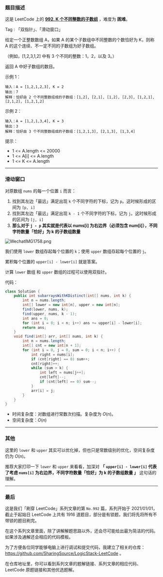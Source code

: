 ### 题目描述

这是 LeetCode 上的 **[992. K 个不同整数的子数组](https://leetcode-cn.com/problems/subarrays-with-k-different-integers/solution/miao-dong-xi-lie-xiang-jie-shuang-zhi-zh-9k8w/)** ，难度为 **困难**。

Tag : 「双指针」、「滑动窗口」



给定一个正整数数组 A，如果 A 的某个子数组中不同整数的个数恰好为 K，则称 A 的这个连续、不一定不同的子数组为好子数组。

（例如，[1,2,3,1,2] 中有 3 个不同的整数：1，2，以及 3。）

返回 A 中好子数组的数目。

示例 1：
```
输入：A = [1,2,1,2,3], K = 2
输出：7
解释：恰好由 2 个不同整数组成的子数组：[1,2], [2,1], [1,2], [2,3], [1,2,1], [2,1,2], [1,2,1,2]
```
示例 2：
```
输入：A = [1,2,1,3,4], K = 3
输出：3
解释：恰好由 3 个不同整数组成的子数组：[1,2,1,3], [2,1,3], [1,3,4]
```


提示：
* 1 <= A.length <= 20000
* 1 <= A[i] <= A.length
* 1 <= K <= A.length

---

### 滑动窗口

对原数组 `nums` 的每一个位置 `i` 而言：

1. 找到其左边「最远」满足出现 `k` 个不同字符的下标，记为 `p`。这时候形成的区间为 `[p, i]`
2. 找到其左边「最远」满足出现 `k - 1` 个不同字符的下标，记为 `j`。这时候形成的区间为 `[j, i]`
3. **那么对于 `j - p` 其实就是代表以 nums[i] 为右边界（必须包含 num[i]），不同字符数量「恰好」为 k 的子数组数量**

![WechatIMG1758.png](https://pic.leetcode-cn.com/1612839352-exScZN-WechatIMG1758.png)

我们使用 `lower` 数组存起每个位置的 `k`；使用 `upper` 数组存起每个位置的 `j`。

累积每个位置的 `upper[i] - lower[i]` 就是答案。

计算 `lower` 数组 和 `upper` 数组的过程可以使用双指针。

代码：

```java
class Solution {
    public int subarraysWithKDistinct(int[] nums, int k) {
        int n = nums.length;
        int[] lower = new int[n], upper = new int[n];
        find(lower, nums, k);
        find(upper, nums, k - 1);
        int ans = 0;
        for (int i = 0; i < n; i++) ans += upper[i] - lower[i];
        return ans;
    }
    void find(int[] arr, int[] nums, int k) {
        int n = nums.length;
        int[] cnt = new int[n + 1];
        for (int i = 0, j = 0, sum = 0; i < n; i++) {
            int right = nums[i];
            if (cnt[right] == 0) sum++;
            cnt[right]++;
            while (sum > k) {
                int left = nums[j++];
                cnt[left]--;
                if (cnt[left] == 0) sum--;
            }
            arr[i] = j;
        }
    }
}
```
* 时间复杂度：对数组进行常数次扫描。复杂度为 $O(n)$。
* 空间复杂度：$O(n)$

***

### 其他

这里的 `lower` 和 `upper` 其实可以优化掉，但也只是常数级别的优化，空间复杂度仍为 $O(n)$。

推荐大家打印一下 `lower` 和 `upper` 来看看，加深对 **「 `upper[i] - lower[i]` 代表了考虑 `nums[i]` 为右边界，不同字符数量「恰好」为 k 的子数组数量 」** 这句话的理解。

---

### 最后

这是我们「刷穿 LeetCode」系列文章的第 `No.992` 篇，系列开始于 2021/01/01，截止于起始日 LeetCode 上共有 1916 道题目，部分是有锁题，我们将先将所有不带锁的题目刷完。

在这个系列文章里面，除了讲解解题思路以外，还会尽可能给出最为简洁的代码。如果涉及通解还会相应的代码模板。

为了方便各位同学能够电脑上进行调试和提交代码，我建立了相关的仓库：https://github.com/SharingSource/LogicStack-LeetCode 。

在仓库地址里，你可以看到系列文章的题解链接、系列文章的相应代码、LeetCode 原题链接和其他优选题解。

